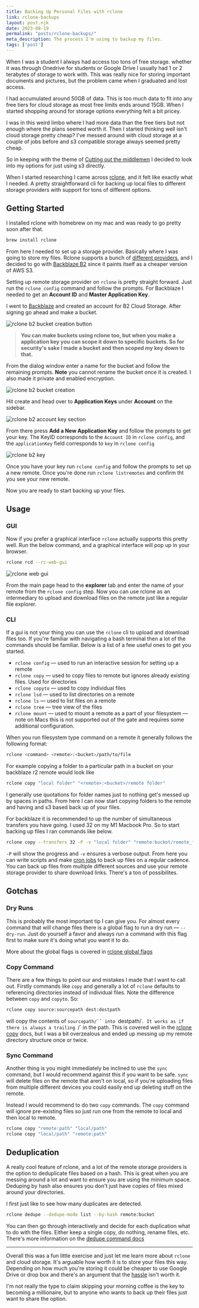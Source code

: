 ```yaml
--- 
title: Backing Up Personal Files with rclone
link: rclone-backups
layout: post.njk 
date: 2023-08-19
permalink: "posts/rclone-backups/"
meta_description: The process I'm using to backup my files. 
tags: ['post'] 
---
```


<!-- Excerpt Start -->
When I was a student I always had access too tons of free storage. whether
it was through Onedrive for students or Google Drive I usually had 1 or 2
terabytes of storage to work with. This was really nice for storing important
documents and pictures, but the problem came when I graduated and lost access.

I had accumulated around 50GB of data. This is too much data to fit into any
free tiers for cloud storage as most free limits ends around 15GB. When I
started shopping around for storage options everything felt a bit pricey. 
<!-- Excerpt End -->

I was in this weird limbo where I had more data than the free tiers but not
enough where the plans seemed worth it. Then I started thinking well isn't cloud
storage pretty cheap? I've messed around with cloud storage at a couple of jobs
before and s3 compatible storage always seemed pretty cheap. 

So in keeping with the theme of [Cutting out the middlemen](../cutting-out-the-middlemen.md)
I decided to look into my options for just using s3 directly.

When I started researching I came across [rclone](https://rclone.org/), and it
felt like exactly what I needed. A pretty straightforward cli for backing up
local files to different storage providers with support for tons of different
options. 

## Getting Started

I installed rclone with homebrew on my mac and was ready to go pretty soon after
that. 

```bash
brew install rclone
```

From here I needed to set up a storage provider. Basically where I was going to
store my files. Rclone supports a bunch of [different providers](https://rclone.org/overview/),
and I decided to go with [Backblaze B2](https://rclone.org/b2/) since it paints
itself as a cheaper version of AWS S3.

Setting up remote storage provider on `rclone` is pretty straight forward. Just
run the `rclone config` command and follow the prompts. For Backblaze I needed
to get an **Account ID** and **Master Application Key**.

I went to [Backblaze](https://www.backblaze.com/cloud-storage) and created an account for
B2 Cloud Storage. After signing go ahead and make a bucket. 

![rclone b2 bucket creation button](/static/images/rclone-b2-create-bucket-button.png)

> **You can make buckets using rclone too, but when you make a application key you
> can scope it down to specific buckets. So for security's sake I made a bucket
> and then scoped my key down to that.** 

From the dialog window enter a name for the bucket and follow the remaining
prompts. **Note** you cannot rename the bucket once it is created. I also made
it private and enabled encryption.

![rclone b2 bucket creation](/static/images/rclone-b2-bucket-creation.png)

Hit create and head over to **Application Keys** under **Account** on the
sidebar. 

![rclone b2 account key section](/static/images/rclone-b2-account-section.png)

From there press **Add a New Application Key** and follow the prompts to get
your key. The KeyID corresponds to the `Account ID` in `rclone config`, and the
`applicationKey` field corresponds to `key` in `rclone config`

![rclone b2 key](/static/images/rclone-b2-key.png)

Once you have your key run `rclone config` and follow the prompts to set up a
new remote. Once you're done run `rclone listremotes` and confirm tht you see
your new remote. 

Now you are ready to start backing up your files. 

## Usage

### GUI

Now if you prefer a graphical interface `rclone` actually supports this pretty
well. Run the below command, and a graphical interface will pop up in your
browser.

```bash
rclone rcd --rc-web-gui
```

![rclone web gui](/static/images/rclone-web-gui.png)

From the main page head to the **explorer** tab and enter the name of your
remote from the `rclone config` step. Now you can use rclone as an intermediary
to upload and download files on the remote just like a regular file explorer. 

### CLI

If a gui is not your thing you can use the `rclone` cli to upload and download
files too. If you're familiar with navigating a bash terminal then a lot of the
commands should be familiar. Below is a list of a few useful ones to get you
started. 

* `rclone config` — used to run an interactive session for setting up a remote
* `rclone copy` — used to copy files to remote but ignores already existing files. Used for directories
* `rclone copyto` — used to copy individual files
* `rclone lsd` — used to list directories on a remote 
* `rclone ls` — used to list files on a remote
* `rclone tree` — tree view of the files
* `rclone mount` — used to mount a remote as a part of your filesystem — note on
  Macs this is not supported out of the gate and requires some additional
  configuration.

When you run filesystem type command on a remote it generally follows the
following format: 

```bash
rclone <command> <remote>:<bucket>/path/to/file
```

For example copying a folder to a particular path in a bucket on your
backblaze r2 remote would look like

```bash
rclone copy "local folder" "<remote>:<bucket>/remote folder"
```

I generally use quotations for folder names just to nothing get's messed up by
spaces in paths. From here I can now start copying folders to the remote and
having and s3 based back up of your files. 

For backblaze it is recommended to up the number of simultaneous transfers you
have going. I used 32 on my M1 Macbook Pro. So to start backing up files I ran
commands like below. 

```bash
rclone copy --transfers 32 -P -v "local folder" "remote:bucket/remote_folder"
```

`-P` will show the progress and `-v` ensures a verbose output. From here you can
write scripts and make [cron jobs](https://en.wikipedia.org/wiki/Cron) to back up files on a regular cadence.
You can back up files from multiple different sources and use your remote
storage provider to share download links. There's a ton of possibilites. 

## Gotchas

### Dry Runs

This is probably the most important tip I can give you. For almost every command
that will change files there is a global flag to run a dry run — `--dry-run`.
Just do yourself a favor and always run a command with this flag first to make
sure it's doing what you want it to do. 

More about the global flags is covered in [rclone global flags](https://rclone.org/flags/)

### Copy Command

There are a few things to point our and mistakes I made that I want to call
out. Firstly commands like `copy` and generally a lot of `rclone` defaults to
referencing directories instead of individual files. Note the difference between
`copy` and `copyto`. So: 

```bash
rclone copy source:sourcepath dest:destpath
```

will copy the contents of `sourcepath/`` into `destpath/`. It works as if there
is always a trailing `/` in the path. This is covered well in the [rclone
copy](https://rclone.org/commands/rclone_copy/) docs, but I was a bit
overzealous and ended up messing up my remote directory structure once or twice. 

### Sync Command

Another thing is you might immediately be inclined to use the `sync` command,
but I would recommend against this if you want to be safe. `sync` will delete
files on the remote that aren't on local, so if you're uploading files from
multiple different devices you could easily end up deleting stuff on the remote. 

Instead I would recommend to do two `copy` commands. The `copy` command will
ignore pre-existing files so just run one from the remote to local and then
local to remote. 

```bash
rclone copy "remote:path" "local/path"
rclone copy "local/path" "remote:path" 
```

## Deduplication

A really cool feature of rclone, and a lot of the remote storage providers is the
option to deduplicate files based on a hash. This is great when you are messing
around a lot and want to ensure you are using the minimum space. Deduping by
hash also ensures you don't just have copies of files mixed around your
directories. 

I first just like to see how many duplicates are detected. 

```bash
rclone dedupe --dedupe-mode list --by-hash remote:bucket
```

You can then go through interactively and decide for each duplication what to do
with the files. Either keep a single copy, do nothing, rename files, etc.
There's more information on the [dedupe command docs](https://rclone.org/commands/rclone_dedupe/)

---

Overall this was a fun little exercise and just let me learn more about `rclone`
and cloud storage. It's arguable how worth it is to store your files this way.
Depending on how much you're storing it could be cheaper to use Google Drive or
drop box and there's an argument that the [hassle](https://xkcd.com/1205/) isn't worth it. 

I'm not really the type to claim skipping your morning coffee is the key to
becoming a millionaire, but to anyone who wants to back up their files just want
to share the option. 
